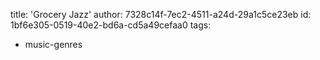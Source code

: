 title: 'Grocery Jazz'
author: 7328c14f-7ec2-4511-a24d-29a1c5ce23eb
id: 1bf6e305-0519-40e2-bd6a-cd5a49cefaa0
tags:
  - music-genres
